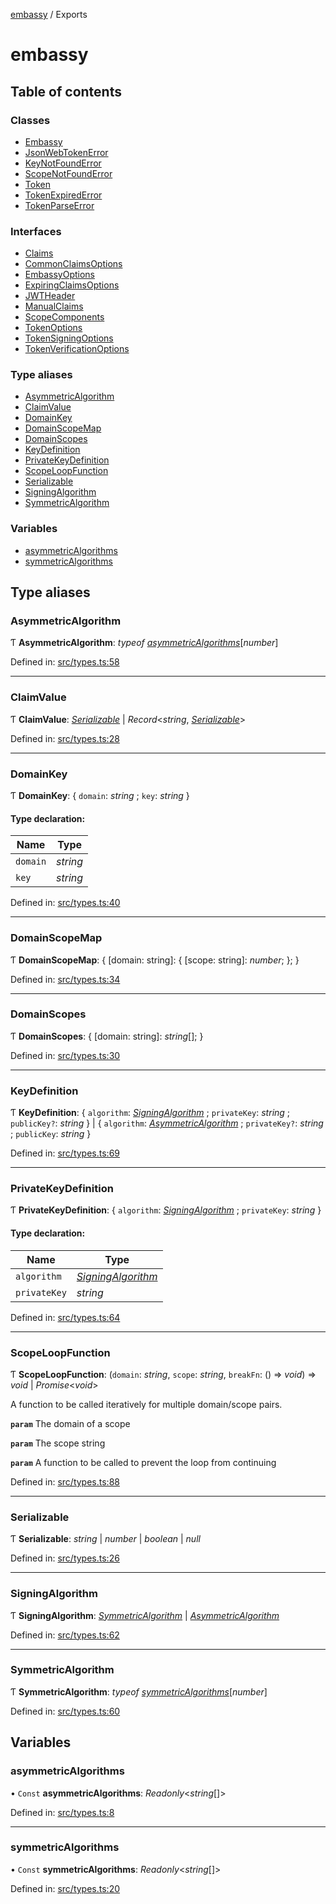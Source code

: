 [embassy](README.md) / Exports

# embassy

## Table of contents

### Classes

- [Embassy](classes/embassy.md)
- [JsonWebTokenError](classes/jsonwebtokenerror.md)
- [KeyNotFoundError](classes/keynotfounderror.md)
- [ScopeNotFoundError](classes/scopenotfounderror.md)
- [Token](classes/token.md)
- [TokenExpiredError](classes/tokenexpirederror.md)
- [TokenParseError](classes/tokenparseerror.md)

### Interfaces

- [Claims](interfaces/claims.md)
- [CommonClaimsOptions](interfaces/commonclaimsoptions.md)
- [EmbassyOptions](interfaces/embassyoptions.md)
- [ExpiringClaimsOptions](interfaces/expiringclaimsoptions.md)
- [JWTHeader](interfaces/jwtheader.md)
- [ManualClaims](interfaces/manualclaims.md)
- [ScopeComponents](interfaces/scopecomponents.md)
- [TokenOptions](interfaces/tokenoptions.md)
- [TokenSigningOptions](interfaces/tokensigningoptions.md)
- [TokenVerificationOptions](interfaces/tokenverificationoptions.md)

### Type aliases

- [AsymmetricAlgorithm](modules.md#asymmetricalgorithm)
- [ClaimValue](modules.md#claimvalue)
- [DomainKey](modules.md#domainkey)
- [DomainScopeMap](modules.md#domainscopemap)
- [DomainScopes](modules.md#domainscopes)
- [KeyDefinition](modules.md#keydefinition)
- [PrivateKeyDefinition](modules.md#privatekeydefinition)
- [ScopeLoopFunction](modules.md#scopeloopfunction)
- [Serializable](modules.md#serializable)
- [SigningAlgorithm](modules.md#signingalgorithm)
- [SymmetricAlgorithm](modules.md#symmetricalgorithm)

### Variables

- [asymmetricAlgorithms](modules.md#asymmetricalgorithms)
- [symmetricAlgorithms](modules.md#symmetricalgorithms)

## Type aliases

### AsymmetricAlgorithm

Ƭ **AsymmetricAlgorithm**: *typeof* [*asymmetricAlgorithms*](modules.md#asymmetricalgorithms)[*number*]

Defined in: [src/types.ts:58](https://github.com/TomFrost/Embassy/blob/46b38ed/src/types.ts#L58)

___

### ClaimValue

Ƭ **ClaimValue**: [*Serializable*](modules.md#serializable) \| *Record*<*string*, [*Serializable*](modules.md#serializable)\>

Defined in: [src/types.ts:28](https://github.com/TomFrost/Embassy/blob/46b38ed/src/types.ts#L28)

___

### DomainKey

Ƭ **DomainKey**: { `domain`: *string* ; `key`: *string*  }

#### Type declaration:

Name | Type |
------ | ------ |
`domain` | *string* |
`key` | *string* |

Defined in: [src/types.ts:40](https://github.com/TomFrost/Embassy/blob/46b38ed/src/types.ts#L40)

___

### DomainScopeMap

Ƭ **DomainScopeMap**: { [domain: string]: { [scope: string]: *number*;  };  }

Defined in: [src/types.ts:34](https://github.com/TomFrost/Embassy/blob/46b38ed/src/types.ts#L34)

___

### DomainScopes

Ƭ **DomainScopes**: { [domain: string]: *string*[];  }

Defined in: [src/types.ts:30](https://github.com/TomFrost/Embassy/blob/46b38ed/src/types.ts#L30)

___

### KeyDefinition

Ƭ **KeyDefinition**: { `algorithm`: [*SigningAlgorithm*](modules.md#signingalgorithm) ; `privateKey`: *string* ; `publicKey?`: *string*  } \| { `algorithm`: [*AsymmetricAlgorithm*](modules.md#asymmetricalgorithm) ; `privateKey?`: *string* ; `publicKey`: *string*  }

Defined in: [src/types.ts:69](https://github.com/TomFrost/Embassy/blob/46b38ed/src/types.ts#L69)

___

### PrivateKeyDefinition

Ƭ **PrivateKeyDefinition**: { `algorithm`: [*SigningAlgorithm*](modules.md#signingalgorithm) ; `privateKey`: *string*  }

#### Type declaration:

Name | Type |
------ | ------ |
`algorithm` | [*SigningAlgorithm*](modules.md#signingalgorithm) |
`privateKey` | *string* |

Defined in: [src/types.ts:64](https://github.com/TomFrost/Embassy/blob/46b38ed/src/types.ts#L64)

___

### ScopeLoopFunction

Ƭ **ScopeLoopFunction**: (`domain`: *string*, `scope`: *string*, `breakFn`: () => *void*) => *void* \| *Promise*<*void*\>

A function to be called iteratively for multiple domain/scope pairs.

**`param`** The domain of a scope

**`param`** The scope string

**`param`** A function to be called to prevent the loop from continuing

Defined in: [src/types.ts:88](https://github.com/TomFrost/Embassy/blob/46b38ed/src/types.ts#L88)

___

### Serializable

Ƭ **Serializable**: *string* \| *number* \| *boolean* \| *null*

Defined in: [src/types.ts:26](https://github.com/TomFrost/Embassy/blob/46b38ed/src/types.ts#L26)

___

### SigningAlgorithm

Ƭ **SigningAlgorithm**: [*SymmetricAlgorithm*](modules.md#symmetricalgorithm) \| [*AsymmetricAlgorithm*](modules.md#asymmetricalgorithm)

Defined in: [src/types.ts:62](https://github.com/TomFrost/Embassy/blob/46b38ed/src/types.ts#L62)

___

### SymmetricAlgorithm

Ƭ **SymmetricAlgorithm**: *typeof* [*symmetricAlgorithms*](modules.md#symmetricalgorithms)[*number*]

Defined in: [src/types.ts:60](https://github.com/TomFrost/Embassy/blob/46b38ed/src/types.ts#L60)

## Variables

### asymmetricAlgorithms

• `Const` **asymmetricAlgorithms**: *Readonly*<*string*[]\>

Defined in: [src/types.ts:8](https://github.com/TomFrost/Embassy/blob/46b38ed/src/types.ts#L8)

___

### symmetricAlgorithms

• `Const` **symmetricAlgorithms**: *Readonly*<*string*[]\>

Defined in: [src/types.ts:20](https://github.com/TomFrost/Embassy/blob/46b38ed/src/types.ts#L20)
